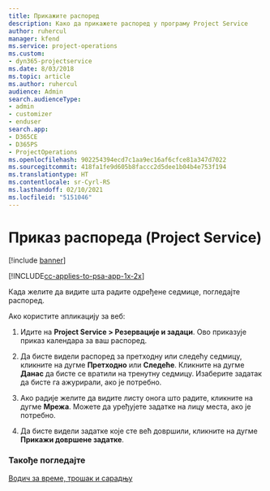 ```yaml
---
title: Прикажите распоред
description: Како да прикажете распоред у програму Project Service
author: ruhercul
manager: kfend
ms.service: project-operations
ms.custom:
- dyn365-projectservice
ms.date: 8/03/2018
ms.topic: article
ms.author: ruhercul
audience: Admin
search.audienceType:
- admin
- customizer
- enduser
search.app:
- D365CE
- D365PS
- ProjectOperations
ms.openlocfilehash: 902254394ecd7c1aa9ec16af6cfce81a347d7022
ms.sourcegitcommit: 418fa1fe9d605b8faccc2d5dee1b04b4e753f194
ms.translationtype: HT
ms.contentlocale: sr-Cyrl-RS
ms.lasthandoff: 02/10/2021
ms.locfileid: "5151046"
---
```

# <a name="view-your-schedule-project-service"></a>Приказ распореда (Project Service)

[!include [banner](../includes/psa-now-project-operations.md)]

[!INCLUDE[cc-applies-to-psa-app-1x-2x](../includes/cc-applies-to-psa-app-1x-2x.md)]

Када желите да видите шта радите одређене седмице, погледајте распоред.  
  
 Ако користите апликацију за веб:  
  
1.  Идите на **Project Service > Резервације и задаци**. Ово приказује приказ календара за ваш распоред.  
  
2.  Да бисте видели распоред за претходну или следећу седмицу, кликните на дугме **Претходно** или **Следеће**. Кликните на дугме **Данас** да бисте се вратили на тренутну седмицу. Изаберите задатак да бисте га ажурирали, ако је потребно.  
  
3.  Ако радије желите да видите листу онога што радите, кликните на дугме **Мрежа**. Можете да уређујете задатке на лицу места, ако је потребно.  
  
4.  Да бисте видели задатке које сте већ довршили, кликните на дугме **Прикажи довршене задатке**.  
  
### <a name="see-also"></a>Такође погледајте  
 [Водич за време, трошак и сарадњу](../psa/time-expense-collaboration-guide.md)
